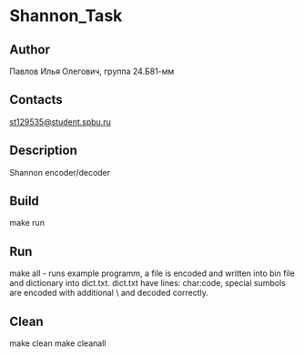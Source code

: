 # Shannon_Task
## Author
Павлов Илья Олегович, группа 24.Б81-мм
## Contacts
st129535@student.spbu.ru
## Description
Shannon encoder/decoder
## Build
make run
## Run
make all - runs example programm, a file is encoded and written into bin file and dictionary into dict.txt. dict.txt have lines: char:code, special sumbols are encoded with additional \ and decoded correctly.
## Clean
make clean
make cleanall
